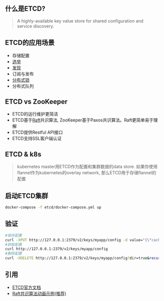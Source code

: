## 什么是ETCD?
> A highly-available key value store for shared configuration and service discovery.

## ETCD的应用场景
- 存储配置
- [选举](https://github.com/YummyCookhouse/ETCD/tree/master/election-and-discovery)
- [发现](https://github.com/YummyCookhouse/ETCD/tree/master/election-and-discovery)
- 订阅与发布
- [分布式锁](https://github.com/YummyCookhouse/ETCD/tree/master/lock)
- 分布式队列

## ETCD vs ZooKeeper
- ETCD的运行维护更简洁
- ETCD基于[Raft](http://thesecretlivesofdata.com/raft/)共识算法, ZooKeeper基于Paxos共识算法。Raft更简单易于理解
- ETCD提供Restful API接口
- ETCD支持SSL客户端认证
 
## ETCD & k8s
> kubernetes master用ETCD作为配置和集群数据的data store. 如果你使用flannel作为kubernetes的overlay network, 那么ETCD用于存储flannel的配置

## 启动ETCD集群
```sh
docker-compose -f etcd/docker-compose.yml up
```

## 验证
```sh
#保存配置
curl -XPUT http://127.0.0.1:2379/v2/keys/myapp/config -d value="{\"cacheSize\": 1024}"
#获取配置
curl http://127.0.0.1:2379/v2/keys/myapp/config
#删除配置
curl -XDELETE http://127.0.0.1:2379/v2/keys/myapp/config?dir=true&recursive=true
```

## 引用
- [ETCD官方文档](https://github.com/coreos/etcd/blob/master/Documentation/docs.md)
- [Raft共识算法动画示例(推荐)](http://thesecretlivesofdata.com/raft/)